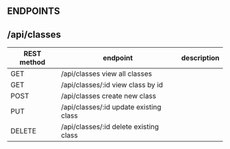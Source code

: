 ## ENDPOINTS


## /api/classes

| REST method   | endpoint          | description                |
| ------------  | ----------------- | -------------------------  |
|   GET         |  /api/classes         view all classes         |
|   GET         |  /api/classes/:id     view class by id         |
|   POST        |  /api/classes         create new class         |
|   PUT         |  /api/classes/:id     update existing class    | 
|   DELETE      |  /api/classes/:id     delete existing class    |

